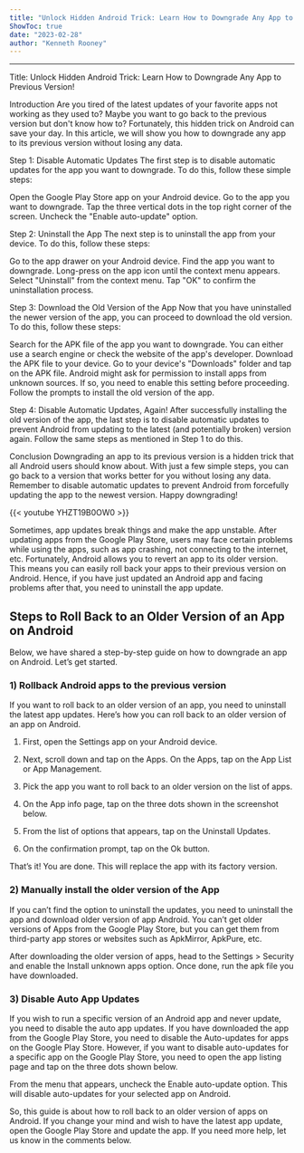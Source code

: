 ```yaml
---
title: "Unlock Hidden Android Trick: Learn How to Downgrade Any App to Previous Version!"
ShowToc: true 
date: "2023-02-28"
author: "Kenneth Rooney"
---
```

*****
Title: Unlock Hidden Android Trick: Learn How to Downgrade Any App to Previous Version!

Introduction
Are you tired of the latest updates of your favorite apps not working as they used to? Maybe you want to go back to the previous version but don't know how to? Fortunately, this hidden trick on Android can save your day. In this article, we will show you how to downgrade any app to its previous version without losing any data.

Step 1: Disable Automatic Updates
The first step is to disable automatic updates for the app you want to downgrade. To do this, follow these simple steps:

Open the Google Play Store app on your Android device.
Go to the app you want to downgrade.
Tap the three vertical dots in the top right corner of the screen.
Uncheck the "Enable auto-update" option.

Step 2: Uninstall the App
The next step is to uninstall the app from your device. To do this, follow these steps:

Go to the app drawer on your Android device.
Find the app you want to downgrade.
Long-press on the app icon until the context menu appears.
Select "Uninstall" from the context menu.
Tap "OK" to confirm the uninstallation process.

Step 3: Download the Old Version of the App
Now that you have uninstalled the newer version of the app, you can proceed to download the old version. To do this, follow these steps:

Search for the APK file of the app you want to downgrade. You can either use a search engine or check the website of the app's developer.
Download the APK file to your device.
Go to your device's "Downloads" folder and tap on the APK file.
Android might ask for permission to install apps from unknown sources. If so, you need to enable this setting before proceeding.
Follow the prompts to install the old version of the app.

Step 4: Disable Automatic Updates, Again!
After successfully installing the old version of the app, the last step is to disable automatic updates to prevent Android from updating to the latest (and potentially broken) version again. Follow the same steps as mentioned in Step 1 to do this.

Conclusion
Downgrading an app to its previous version is a hidden trick that all Android users should know about. With just a few simple steps, you can go back to a version that works better for you without losing any data. Remember to disable automatic updates to prevent Android from forcefully updating the app to the newest version. Happy downgrading!

{{< youtube YHZT19B0OW0 >}} 



Sometimes, app updates break things and make the app unstable. After updating apps from the Google Play Store, users may face certain problems while using the apps, such as app crashing, not connecting to the internet, etc.
Fortunately, Android allows you to revert an app to its older version. This means you can easily roll back your apps to their previous version on Android. Hence, if you have just updated an Android app and facing problems after that, you need to uninstall the app update.

 
## Steps to Roll Back to an Older Version of an App on Android


Below, we have shared a step-by-step guide on how to downgrade an app on Android. Let’s get started.

 
### 1) Rollback Android apps to the previous version


If you want to roll back to an older version of an app, you need to uninstall the latest app updates. Here’s how you can roll back to an older version of an app on Android.
1. First, open the Settings app on your Android device.

2. Next, scroll down and tap on the Apps. On the Apps, tap on the App List or App Management.

3. Pick the app you want to roll back to an older version on the list of apps.
4. On the App info page, tap on the three dots shown in the screenshot below.

5. From the list of options that appears, tap on the Uninstall Updates.

6. On the confirmation prompt, tap on the Ok button.

That’s it! You are done. This will replace the app with its factory version.

 
### 2) Manually install the older version of the App


If you can’t find the option to uninstall the updates, you need to uninstall the app and download older version of app Android.
You can’t get older versions of Apps from the Google Play Store, but you can get them from third-party app stores or websites such as ApkMirror, ApkPure, etc.

After downloading the older version of apps, head to the Settings > Security and enable the Install unknown apps option. Once done, run the apk file you have downloaded.

 
### 3) Disable Auto App Updates


If you wish to run a specific version of an Android app and never update, you need to disable the auto app updates. If you have downloaded the app from the Google Play Store, you need to disable the Auto-updates for apps on the Google Play Store.
However, if you want to disable auto-updates for a specific app on the Google Play Store, you need to open the app listing page and tap on the three dots shown below.

From the menu that appears, uncheck the Enable auto-update option. This will disable auto-updates for your selected app on Android.

So, this guide is about how to roll back to an older version of apps on Android. If you change your mind and wish to have the latest app update, open the Google Play Store and update the app. If you need more help, let us know in the comments below.





